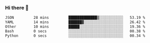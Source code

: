 ### Hi there 👋

<!--
**gustavkrist/gustavkrist** is a ✨ _special_ ✨ repository because its `README.md` (this file) appears on your GitHub profile.

Here are some ideas to get you started:

- 🔭 I’m currently working on ...
- 🌱 I’m currently learning ...
- 👯 I’m looking to collaborate on ...
- 🤔 I’m looking for help with ...
- 💬 Ask me about ...
- 📫 How to reach me: ...
- 😄 Pronouns: ...
- ⚡ Fun fact: ...
-->

<!--START_SECTION:waka-->

```txt
JSON         28 mins         █████████████▒░░░░░░░░░░░   53.19 %
YAML         14 mins         ██████▓░░░░░░░░░░░░░░░░░░   26.42 %
Other        10 mins         █████░░░░░░░░░░░░░░░░░░░░   19.36 %
Bash         0 secs          ░░░░░░░░░░░░░░░░░░░░░░░░░   00.38 %
Python       0 secs          ░░░░░░░░░░░░░░░░░░░░░░░░░   00.34 %
```

<!--END_SECTION:waka-->
